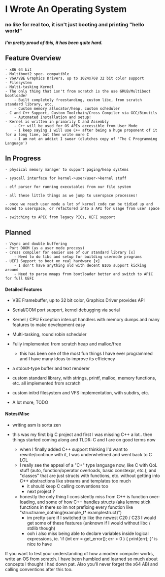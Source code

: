 # I Wrote An Operating System
### no like for real too, it isn't just booting and printing "hello world"
##### I'm pretty proud of this, it has been quite hard. 

## Feature Overview
    - x86 64 bit
    - Multiboot2 spec. compatible
    - VGA/VBE Graphics Drivers, up to 1024x768 32 bit color support
    - Filesystem
    - Multi-tasking Kernel
    - The only thing that isn't from scratch is the use GRUB/Multiboot bootloader 
        - Built completely freestanding, custom libc, from scratch standard library, etc.
        - Custom memory allocator/heap, custom scheduler
    - C and C++ Support, Custom Toolchain/Cross Compiler via GCC/Binutils
        - Automated Installation and setup! 
    - Kernel is written in primarily C and Assembly 
        - C++ will be used for OS APIs accessible from User Mode
        - I keep saying I will use C++ after being a huge proponent of it for a long time, but then write more C
        - I am not an addict I swear (clutches copy of 'The C Programming Language')

## In Progress
    - physical memory manager to support paging/heap systems

    - syscall interface for kernel->user/user->kernel stuff

    - elf parser for running executables from our file system

    - all these little things as we jump to userspace processes! 

    - once we reach user mode a lot of kernel code can be tidied up and moved to userspace, or refactored into a API for usage from user space

    - switching to APIC from legacy PICs, UEFI support 
    
## Planned
    - Vsync and double buffering
    - Port DOOM (as a user mode process)
    - Cross compiler for easier use of our standard library [x]
        - Need to do libc and setup for building usermode programs
    - UEFI Support to boot on real hardware [x]
        - I don't have anything old with decent BIOS support kicking around
        - Need to parse mmaps from bootloader better and switch to APIC for full UEFI



#### Detailed Features
- VBE Framebuffer, up to 32 bit color, Graphics Driver provides API 

- Serial/COM port support, kernel debugging via serial

- Kernel / CPU Exception interupt handlers with memory dumps and many features to make development easy

- Multi-tasking, round robin scheduler

- Fully implemented from scratch heap and malloc/free 
    - this has been one of the most fun things I have ever programmed and I have many ideas to improve its efficiency

- a stdout-type buffer and text renderer

- custom standard library, with strings, printf, malloc, memory functions, etc. all implemented from scratch

- custom initrd filesystem and VFS implementation, with subdirs, etc. 

- A lot more, TODO







#### Notes/Misc
- writing asm is sorta zen

- this was my first big C project and first I was missing C++ a lot.. then things started coming along and TLDR: C and I are on good terms now 
    - when I finally added C++ support thinking I'd want to rewrite/continue with it, I was underwhelmed and went back to C LOL
    - I really see the appeal of a "C+" type language now, like C with QoL stuff (auto, function/operator overloads, basic constexpr, etc.), and "classes" that are just structs with functions, etc. without getting into C++ abstractions like streams and templates too much
        - it should keep C calling conventions too 
        - next project ?
    - honestly the only thing I consistently miss from C++ is function over-loading, and some of how C++ handles structs (aka lemme stick functions in there so im not prefixing every function like "structname_dothing(example_t* examplestruct)")
        - im pretty sure if I switched to like the newest C20 / C23 I would get some of these features (unknown if I would without libc / stdlib though)
        - ooh i also miss being able to declare variables inside logical expressions, ie. 'if (int err = get_error(); err > 0 ) { print(err); }' is nice to have 
       

If you want to test your understanding of how a modern computer works, write an OS from scratch. I have been humbled and learned so much about concepts I thought I had down pat. Also you'll never forget the x64 ABI and calling conventions after this too. 
